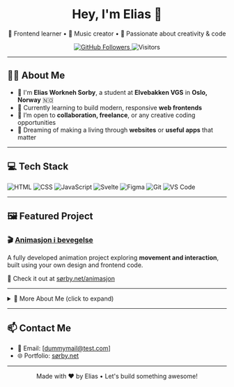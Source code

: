 <h1 align="center">Hey, I'm Elias 👋</h1>

<p align="center">
  🌈 Frontend learner • 🎹 Music creator • 🎨 Passionate about creativity & code
</p>

<p align="center">
  <a href="https://github.com/FrogyTTv?tab=followers">
    <img src="https://img.shields.io/github/followers/FrogyTTv?label=Followers&style=social" alt="GitHub Followers">
  </a>
  <img src="https://visitor-badge.laobi.icu/badge?page_id=FrogyTTv.FrogyTTv" alt="Visitors">
</p>

---

## 👨‍🎓 About Me

- 🎒 I'm **Elias Workneh Sorby**, a student at **Elvebakken VGS** in **Oslo, Norway** 🇳🇴  
- 🌱 Currently learning to build modern, responsive **web frontends**  
- 🚀 I’m open to **collaboration, freelance**, or any creative coding opportunities  
- 🎯 Dreaming of making a living through **websites** or **useful apps** that matter

---

## 💻 Tech Stack

![HTML](https://img.shields.io/badge/-HTML5-E34F26?style=flat&logo=html5&logoColor=white)
![CSS](https://img.shields.io/badge/-CSS3-1572B6?style=flat&logo=css3&logoColor=white)
![JavaScript](https://img.shields.io/badge/-JavaScript-F7DF1E?style=flat&logo=javascript&logoColor=black)
![Svelte](https://img.shields.io/badge/-Svelte-FF3E00?style=flat&logo=svelte&logoColor=white)
![Figma](https://img.shields.io/badge/-Figma-F24E1E?style=flat&logo=figma&logoColor=white)
![Git](https://img.shields.io/badge/-Git-F05032?style=flat&logo=git&logoColor=white)
![VS Code](https://img.shields.io/badge/-VSCode-007ACC?style=flat&logo=visual-studio-code&logoColor=white)

---

## 🖼️ Featured Project

### 🎬 [Animasjon i bevegelse](https://sørby.net/animasjon)

A fully developed animation project exploring **movement and interaction**, built using your own design and frontend code.

🔗 Check it out at [sørby.net/animasjon](https://sørby.net/animasjon)

---

<details>
  <summary>🎹 More About Me (click to expand)</summary>

  - 🎵 I **play the piano** professionally and casually  
  - 🛌 I also **produce music in my bedroom** — from beats to melodies  
  - 🤹‍♂️ I love blending **tech & creativity** in everything I make  
  - 🧠 Always learning — and always curious
</details>

---

## 📫 Contact Me

- 📧 Email: [dummymail@test.com]
- 🌐 Portfolio: [sørby.net](https://sørby.net)

---

<p align="center">
  Made with ❤️ by Elias • Let's build something awesome!
</p>
